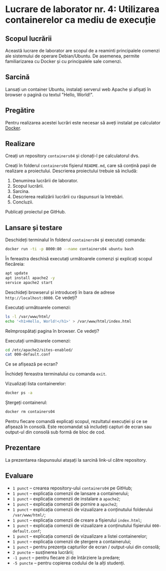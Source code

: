 # Lucrare de laborator nr. 4: Utilizarea containerelor ca mediu de execuție

## Scopul lucrării

Această lucrare de laborator are scopul de a reaminti principalele comenzi ale sistemului de operare Debian/Ubuntu. De asemenea, permite familiarizarea cu Docker și cu principalele sale comenzi.

## Sarcină

Lansați un container Ubuntu, instalați serverul web Apache și afișați în browser o pagină cu textul "Hello, World!".

## Pregătire

Pentru realizarea acestei lucrări este necesar să aveți instalat pe calculator [Docker](https://www.docker.com/).

## Realizare

Creați un repository `containers04` și clonați-l pe calculatorul dvs.

Creați în folderul `containers04` fișierul `README.md`, care să conțină pașii de realizare a proiectului. Descrierea proiectului trebuie să includă:

1. Denumirea lucrării de laborator.
2. Scopul lucrării.
3. Sarcina.
4. Descrierea realizării lucrării cu răspunsuri la întrebări.
5. Concluzii.

Publicați proiectul pe GitHub.

## Lansare și testare

Deschideți terminalul în folderul `containers04` și executați comanda:

```bash
docker run -ti -p 8000:80 --name containers04 ubuntu bash
```

În fereastra deschisă executați următoarele comenzi și explicați scopul fiecăreia:

```bash
apt update
apt install apache2 -y
service apache2 start
```

Deschideți browserul și introduceți în bara de adrese `http://localhost:8000`. Ce vedeți?

Executați următoarele comenzi:

```bash
ls -l /var/www/html/
echo '<h1>Hello, World!</h1>' > /var/www/html/index.html
```

Reîmprospătați pagina în browser. Ce vedeți?

Executați următoarele comenzi:

```bash
cd /etc/apache2/sites-enabled/
cat 000-default.conf
```

Ce se afișează pe ecran?

Închideți fereastra terminalului cu comanda `exit`.

Vizualizați lista containerelor:

```bash
docker ps -a
```

Ștergeți containerul:

```bash
docker rm containers04
```

Pentru fiecare comandă explicați scopul, rezultatul execuției și ce se afișează în consolă. Este recomandat să includeți capturi de ecran sau output-ul din consolă sub formă de bloc de cod.

## Prezentare

La prezentarea răspunsului atașați la sarcină link-ul către repository.

## Evaluare

- `1 punct` – crearea repository-ului `containers04` pe GitHub;
- `1 punct` – explicația comenzii de lansare a containerului;
- `1 punct` – explicația comenzii de instalare a `apache2`;
- `1 punct` – explicația comenzii de pornire a `apache2`;
- `1 punct` – explicația comenzii de vizualizare a conținutului folderului `/var/www/html/`;
- `1 punct` – explicația comenzii de creare a fișierului `index.html`;
- `1 punct` – explicația comenzii de vizualizare a conținutului fișierului `000-default.conf`;
- `1 punct` – explicația comenzii de vizualizare a listei containerelor;
- `1 punct` – explicația comenzii de ștergere a containerului;
- `1 punct` – pentru prezența capturilor de ecran / output-ului din consolă;
- `2 puncte` – susținerea lucrării;
- `-1 punct` – pentru fiecare zi de întârziere la predare;
- `-5 puncte` – pentru copierea codului de la alți studenți.
